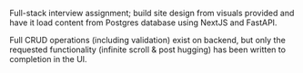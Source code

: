 Full-stack interview assignment; build site design from visuals provided and have it load content from Postgres database using NextJS and FastAPI.

Full CRUD operations (including validation) exist on backend, but only the requested functionality (infinite scroll & post hugging) has been written to completion in the UI. 
